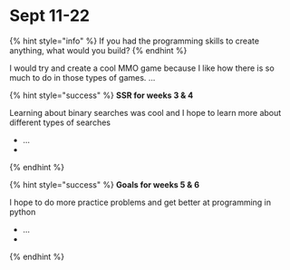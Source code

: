 # Sept 11-22

{% hint style="info" %}
If you had the programming skills to create anything, what would you build?
{% endhint %}

I would try and create a cool MMO game because I like how there is so much to do in those types of games.
...

{% hint style="success" %}
**SSR for weeks 3 & 4**

Learning about binary searches was cool and I hope to learn more about different types of searches
* ...
*
{% endhint %}

{% hint style="success" %}
**Goals for weeks 5 & 6**

I hope to do more practice problems and get better at programming in python
* ...
*
{% endhint %}
